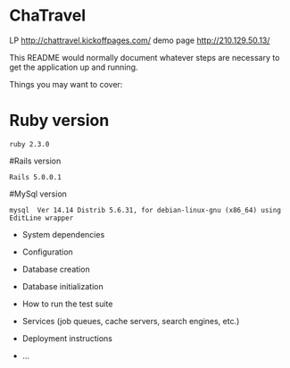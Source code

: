 # ChaTravel

LP http://chattravel.kickoffpages.com/
demo page http://210.129.50.13/

This README would normally document whatever steps are necessary to get the
application up and running.

Things you may want to cover:

# Ruby version
```
ruby 2.3.0
```
#Rails version
```
Rails 5.0.0.1
```
#MySql version
```
mysql  Ver 14.14 Distrib 5.6.31, for debian-linux-gnu (x86_64) using  EditLine wrapper
```
* System dependencies

* Configuration

* Database creation

* Database initialization

* How to run the test suite

* Services (job queues, cache servers, search engines, etc.)

* Deployment instructions

* ...
